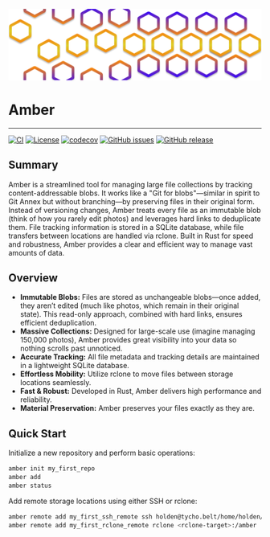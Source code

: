 ![img.png](docs/res/logo.png)

# Amber

----

[![CI](https://github.com/ReSqAr/amber/actions/workflows/ci.yaml/badge.svg)](https://github.com/ReSqAr/amber/actions)
[![License](https://img.shields.io/github/license/ReSqAr/amber.svg)](LICENSE)
[![codecov](https://codecov.io/gh/ReSqAr/amber/branch/main/graph/badge.svg)](https://codecov.io/gh/ReSqAr/amber)
[![GitHub issues](https://img.shields.io/github/issues/ReSqAr/amber.svg)](https://github.com/ReSqAr/amber/issues)
[![GitHub release](https://img.shields.io/github/release/ReSqAr/amber.svg)](https://github.com/ReSqAr/amber/releases)

## Summary

Amber is a streamlined tool for managing large file collections by tracking content-addressable blobs. It works like a "Git for blobs"—similar in spirit to Git Annex but without branching—by preserving files in their original form. Instead of versioning changes, Amber treats every file as an immutable blob (think of how you rarely edit photos) and leverages hard links to deduplicate them. File tracking information is stored in a SQLite database, while file transfers between locations are handled via rclone. Built in Rust for speed and robustness, Amber provides a clear and efficient way to manage vast amounts of data.

## Overview

- **Immutable Blobs:** Files are stored as unchangeable blobs—once added, they aren’t edited (much like photos, which remain in their original state). This read-only approach, combined with hard links, ensures efficient deduplication.
- **Massive Collections:** Designed for large-scale use (imagine managing 150,000 photos), Amber provides great visibility into your data so nothing scrolls past unnoticed.
- **Accurate Tracking:** All file metadata and tracking details are maintained in a lightweight SQLite database.
- **Effortless Mobility:** Utilize rclone to move files between storage locations seamlessly.
- **Fast & Robust:** Developed in Rust, Amber delivers high performance and reliability.
- **Material Preservation:** Amber preserves your files exactly as they are.

## Quick Start

Initialize a new repository and perform basic operations:

```bash
amber init my_first_repo
amber add
amber status
```

Add remote storage locations using either SSH or rclone:

```bash
amber remote add my_first_ssh_remote ssh holden@tycho.belt/home/holden/rocinante
amber remote add my_first_rclone_remote rclone <rclone-target>:/amber
```
